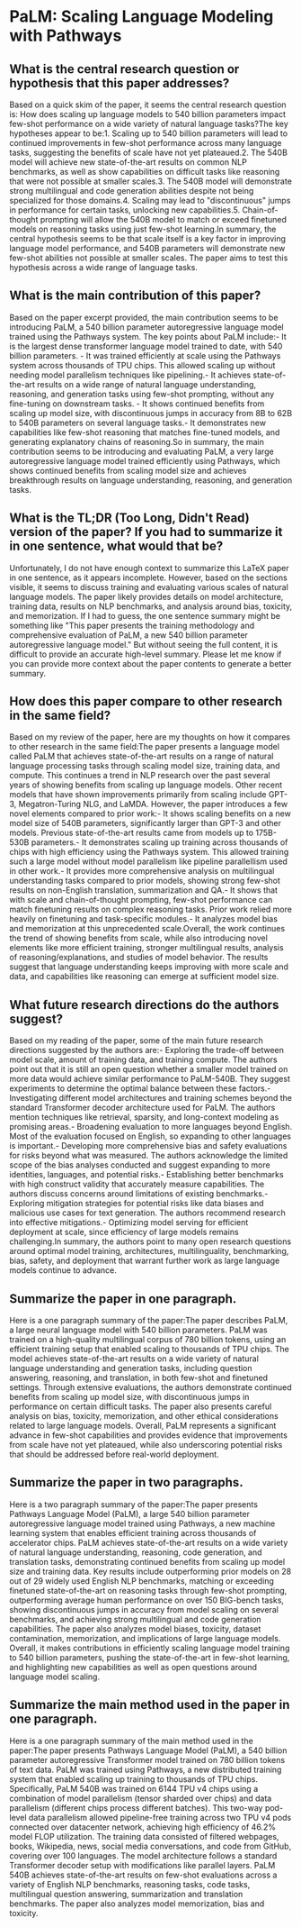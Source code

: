 # PaLM: Scaling Language Modeling with Pathways

## What is the central research question or hypothesis that this paper addresses?

Based on a quick skim of the paper, it seems the central research question is: How does scaling up language models to 540 billion parameters impact few-shot performance on a wide variety of natural language tasks?The key hypotheses appear to be:1. Scaling up to 540 billion parameters will lead to continued improvements in few-shot performance across many language tasks, suggesting the benefits of scale have not yet plateaued.2. The 540B model will achieve new state-of-the-art results on common NLP benchmarks, as well as show capabilities on difficult tasks like reasoning that were not possible at smaller scales.3. The 540B model will demonstrate strong multilingual and code generation abilities despite not being specialized for those domains.4. Scaling may lead to "discontinuous" jumps in performance for certain tasks, unlocking new capabilities.5. Chain-of-thought prompting will allow the 540B model to match or exceed finetuned models on reasoning tasks using just few-shot learning.In summary, the central hypothesis seems to be that scale itself is a key factor in improving language model performance, and 540B parameters will demonstrate new few-shot abilities not possible at smaller scales. The paper aims to test this hypothesis across a wide range of language tasks.


## What is the main contribution of this paper?

Based on the paper excerpt provided, the main contribution seems to be introducing PaLM, a 540 billion parameter autoregressive language model trained using the Pathways system. The key points about PaLM include:- It is the largest dense transformer language model trained to date, with 540 billion parameters. - It was trained efficiently at scale using the Pathways system across thousands of TPU chips. This allowed scaling up without needing model parallelism techniques like pipelining.- It achieves state-of-the-art results on a wide range of natural language understanding, reasoning, and generation tasks using few-shot prompting, without any fine-tuning on downstream tasks. - It shows continued benefits from scaling up model size, with discontinuous jumps in accuracy from 8B to 62B to 540B parameters on several language tasks.- It demonstrates new capabilities like few-shot reasoning that matches fine-tuned models, and generating explanatory chains of reasoning.So in summary, the main contribution seems to be introducing and evaluating PaLM, a very large autoregressive language model trained efficiently using Pathways, which shows continued benefits from scaling model size and achieves breakthrough results on language understanding, reasoning, and generation tasks.


## What is the TL;DR (Too Long, Didn't Read) version of the paper? If you had to summarize it in one sentence, what would that be?

Unfortunately, I do not have enough context to summarize this LaTeX paper in one sentence, as it appears incomplete. However, based on the sections visible, it seems to discuss training and evaluating various scales of natural language models. The paper likely provides details on model architecture, training data, results on NLP benchmarks, and analysis around bias, toxicity, and memorization. If I had to guess, the one sentence summary might be something like "This paper presents the training methodology and comprehensive evaluation of PaLM, a new 540 billion parameter autoregressive language model." But without seeing the full content, it is difficult to provide an accurate high-level summary. Please let me know if you can provide more context about the paper contents to generate a better summary.


## How does this paper compare to other research in the same field?

Based on my review of the paper, here are my thoughts on how it compares to other research in the same field:The paper presents a language model called PaLM that achieves state-of-the-art results on a range of natural language processing tasks through scaling model size, training data, and compute. This continues a trend in NLP research over the past several years of showing benefits from scaling up language models. Other recent models that have shown improvements primarily from scaling include GPT-3, Megatron-Turing NLG, and LaMDA. However, the paper introduces a few novel elements compared to prior work:- It shows scaling benefits on a new model size of 540B parameters, significantly larger than GPT-3 and other models. Previous state-of-the-art results came from models up to 175B-530B parameters.- It demonstrates scaling up training across thousands of chips with high efficiency using the Pathways system. This allowed training such a large model without model parallelism like pipeline parallellism used in other work.- It provides more comprehensive analysis on multilingual understanding tasks compared to prior models, showing strong few-shot results on non-English translation, summarization and QA.- It shows that with scale and chain-of-thought prompting, few-shot performance can match finetuning results on complex reasoning tasks. Prior work relied more heavily on finetuning and task-specific modules.- It analyzes model bias and memorization at this unprecedented scale.Overall, the work continues the trend of showing benefits from scale, while also introducing novel elements like more efficient training, stronger multilingual results, analysis of reasoning/explanations, and studies of model behavior. The results suggest that language understanding keeps improving with more scale and data, and capabilities like reasoning can emerge at sufficient model size.


## What future research directions do the authors suggest?

Based on my reading of the paper, some of the main future research directions suggested by the authors are:- Exploring the trade-off between model scale, amount of training data, and training compute. The authors point out that it is still an open question whether a smaller model trained on more data would achieve similar performance to PaLM-540B. They suggest experiments to determine the optimal balance between these factors.- Investigating different model architectures and training schemes beyond the standard Transformer decoder architecture used for PaLM. The authors mention techniques like retrieval, sparsity, and long-context modeling as promising areas.- Broadening evaluation to more languages beyond English. Most of the evaluation focused on English, so expanding to other languages is important.- Developing more comprehensive bias and safety evaluations for risks beyond what was measured. The authors acknowledge the limited scope of the bias analyses conducted and suggest expanding to more identities, languages, and potential risks.- Establishing better benchmarks with high construct validity that accurately measure capabilities. The authors discuss concerns around limitations of existing benchmarks.- Exploring mitigation strategies for potential risks like data biases and malicious use cases for text generation. The authors recommend research into effective mitigations.- Optimizing model serving for efficient deployment at scale, since efficiency of large models remains challenging.In summary, the authors point to many open research questions around optimal model training, architectures, multilinguality, benchmarking, bias, safety, and deployment that warrant further work as large language models continue to advance.


## Summarize the paper in one paragraph.

Here is a one paragraph summary of the paper:The paper describes PaLM, a large neural language model with 540 billion parameters. PaLM was trained on a high-quality multilingual corpus of 780 billion tokens, using an efficient training setup that enabled scaling to thousands of TPU chips. The model achieves state-of-the-art results on a wide variety of natural language understanding and generation tasks, including question answering, reasoning, and translation, in both few-shot and finetuned settings. Through extensive evaluations, the authors demonstrate continued benefits from scaling up model size, with discontinuous jumps in performance on certain difficult tasks. The paper also presents careful analysis on bias, toxicity, memorization, and other ethical considerations related to large language models. Overall, PaLM represents a significant advance in few-shot capabilities and provides evidence that improvements from scale have not yet plateaued, while also underscoring potential risks that should be addressed before real-world deployment.


## Summarize the paper in two paragraphs.

Here is a two paragraph summary of the paper:The paper presents Pathways Language Model (PaLM), a large 540 billion parameter autoregressive language model trained using Pathways, a new machine learning system that enables efficient training across thousands of accelerator chips. PaLM achieves state-of-the-art results on a wide variety of natural language understanding, reasoning, code generation, and translation tasks, demonstrating continued benefits from scaling up model size and training data. Key results include outperforming prior models on 28 out of 29 widely used English NLP benchmarks, matching or exceeding finetuned state-of-the-art on reasoning tasks through few-shot prompting, outperforming average human performance on over 150 BIG-bench tasks, showing discontinuous jumps in accuracy from model scaling on several benchmarks, and achieving strong multilingual and code generation capabilities. The paper also analyzes model biases, toxicity, dataset contamination, memorization, and implications of large language models. Overall, it makes contributions in efficiently scaling language model training to 540 billion parameters, pushing the state-of-the-art in few-shot learning, and highlighting new capabilities as well as open questions around language model scaling.


## Summarize the main method used in the paper in one paragraph.

Here is a one paragraph summary of the main method used in the paper:The paper presents Pathways Language Model (PaLM), a 540 billion parameter autoregressive Transformer model trained on 780 billion tokens of text data. PaLM was trained using Pathways, a new distributed training system that enabled scaling up training to thousands of TPU chips. Specifically, PaLM 540B was trained on 6144 TPU v4 chips using a combination of model parallelism (tensor sharded over chips) and data parallelism (different chips process different batches). This two-way pod-level data parallelism allowed pipeline-free training across two TPU v4 pods connected over datacenter network, achieving high efficiency of 46.2% model FLOP utilization. The training data consisted of filtered webpages, books, Wikipedia, news, social media conversations, and code from GitHub, covering over 100 languages. The model architecture follows a standard Transformer decoder setup with modifications like parallel layers. PaLM 540B achieves state-of-the-art results on few-shot evaluations across a variety of English NLP benchmarks, reasoning tasks, code tasks, multilingual question answering, summarization and translation benchmarks. The paper also analyzes model memorization, bias and toxicity.
